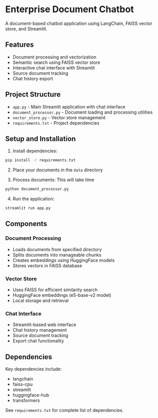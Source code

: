 # Enterprise Document Chatbot

A document-based chatbot application using LangChain, FAISS vector store, and Streamlit.

## Features

- Document processing and vectorization
- Semantic search using FAISS vector store
- Interactive chat interface with Streamlit
- Source document tracking
- Chat history export

## Project Structure

- `app.py` - Main Streamlit application with chat interface
- `document_processor.py` - Document loading and processing utilities
- `vector_store.py` - Vector store management
- `requirements.txt` - Project dependencies

## Setup and Installation

1. Install dependencies:
```bash
pip install -r requirements.txt
```

2. Place your documents in the `data` directory

3. Process documents: This will take time
```bash
python document_processor.py
```

4. Run the application:
```bash
streamlit run app.py
```

## Components

### Document Processing
- Loads documents from specified directory
- Splits documents into manageable chunks
- Creates embeddings using HuggingFace models
- Stores vectors in FAISS database

### Vector Store
- Uses FAISS for efficient similarity search
- HuggingFace embeddings (e5-base-v2 model)
- Local storage and retrieval

### Chat Interface
- Streamlit-based web interface
- Chat history management
- Source document tracking
- Export chat functionality

## Dependencies

Key dependencies include:
- langchain
- faiss-cpu
- streamlit
- huggingface-hub
- transformers

See `requirements.txt` for complete list of dependencies.
